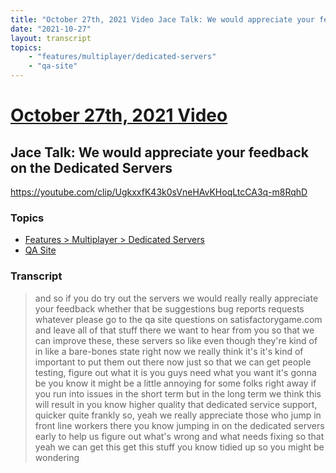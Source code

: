 ```yaml
---
title: "October 27th, 2021 Video Jace Talk: We would appreciate your feedback on the Dedicated Servers"
date: "2021-10-27"
layout: transcript
topics:
    - "features/multiplayer/dedicated-servers"
    - "qa-site"
---
```

# [October 27th, 2021 Video](../2021-10-27.md)
## Jace Talk: We would appreciate your feedback on the Dedicated Servers
https://youtube.com/clip/UgkxxfK43k0sVneHAvKHoqLtcCA3q-m8RqhD

### Topics
* [Features > Multiplayer > Dedicated Servers](../topics/features/multiplayer/dedicated-servers.md)
* [QA Site](../topics/qa-site.md)

### Transcript

> and so if you do try out the servers we would really really appreciate your feedback whether that be suggestions bug reports requests whatever please go to the qa site questions on satisfactorygame.com and leave all of that stuff there we want to hear from you so that we can improve these, these servers so like even though they're kind of in like a bare-bones state right now we really think it's it's kind of important to put them out there now just so that we can get people testing, figure out what it is you guys need what you want it's gonna be you know it might be a little annoying for some folks right away if you run into issues in the short term but in the long term we think this will result in you know higher quality that dedicated service support, quicker quite frankly so, yeah we really appreciate those who jump in front line workers there you know jumping in on the dedicated servers early to help us figure out what's wrong and what needs fixing so that yeah we can get this get this stuff you know tidied up so you might be wondering
